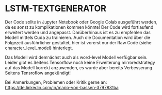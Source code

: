 # LSTM-TEXTGENERATOR

Der Code sollte in Jupyter Notebook oder Google Colab ausgeführt werden, da es sonst zu komplikationen kommen könnte! 
Der Code wird fortlaufend erweitert werden und angepasst. Darüberhinaus ist es zu empfehlen das Modell mittels Cuda zu trainieren.
Auch die Documentation wird über die Folgezeit ausführlicher gestaltet, hier ist vorerst nur der Raw Code (siehe character_level_model) hinterlegt.

Das Modell wird demnächst auch als word-level Modell verfügbar sein.
Leider gibt es Seitens Tensorflow noch keine Erweiterung mirroredstrategy auf das Modell korrekt anzuwenden, es wurde aber bereits Verbesserung Seitens Tensroflow angekündigt!

Bei Anmerkungen, Problemen oder Kritik gerne an:
https://de.linkedin.com/in/mario-von-bassen-3797831ba

